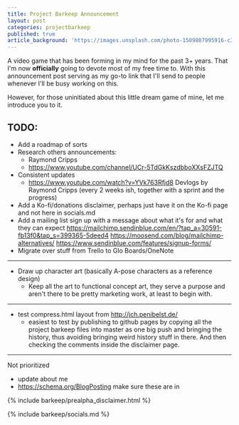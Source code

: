```yaml
---
title: Project Barkeep Announcement
layout: post
categories: projectbarkeep
published: true
article_background: 'https://images.unsplash.com/photo-1509807995916-c332365e2d9e?ixlib=rb-1.2.1&ixid=eyJhcHBfaWQiOjEyMDd9&auto=format&fit=crop&w=2471&q=80'
---
```


A video game that has been forming in my mind for the past 3+ years. That I'm now **officially** going to devote most of my free time to. With this announcement post serving as my go-to link that I'll send to people whenever I'll be busy working on this.

However, for those uninitiated about this little dream game of mine, let me introduce you to it.

## TODO:

- Add a roadmap of sorts
- Research others announcements:
    - Raymond Cripps
    - https://www.youtube.com/channel/UCr-5TdGkKszdbboXXsFZJTQ
- Consistent updates
    - https://www.youtube.com/watch?v=YVk763Rfjd8 Devlogs by Raymond Cripps (every 2 weeks ish, together with a sprint and the progress)
- Add a Ko-fi/donations disclaimer, perhaps just have it on the Ko-fi page and not here in socials.md
- Add a mailing list sign up with a message about what it's for and what they can expect https://mailchimp.sendinblue.com/en/?tap_a=30591-fb13f0&tap_s=399365-5deed4 https://moosend.com/blog/mailchimp-alternatives/ https://www.sendinblue.com/features/signup-forms/
- Migrate over stuff from Trello to Glo Boards/OneNote

---

- Draw up character art (basically A-pose characters as a reference design)
    - Keep all the art to functional concept art, they serve a purpose and aren't there to be pretty marketing work, at least to begin with.

---

- test compress.html layout from http://jch.penibelst.de/
    - easiest to test by publishing to github pages by copying all the project barkeep files into master as one big push and bringing the history, thus avoiding bringing weird history stuff in there. And then checking the comments inside the disclaimer page.

---

Not prioritized
- update about me
- https://schema.org/BlogPosting make sure these are in

{% include barkeep/prealpha_disclaimer.html %}

{% include barkeep/socials.md %}